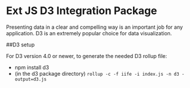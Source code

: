 # Ext JS D3 Integration Package

Presenting data in a clear and compelling way is an important job for any application. D3 is an extremely popular choice for data visualization.

##D3 setup

For D3 version 4.0 or newer, to generate the needed D3 rollup file:
 
 - npm install d3
 - (in the d3 package directory)
 `rollup -c -f iife -i index.js -n d3 -output=d3.js`